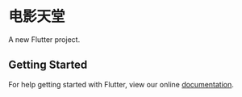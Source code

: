 # 电影天堂

A new Flutter project.

## Getting Started

For help getting started with Flutter, view our online
[documentation](https://flutter.io/).
